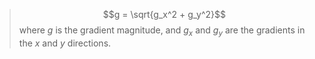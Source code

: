  > $$g = \sqrt{g_x^2 + g_y^2}$$ where $g$ is the gradient magnitude, and $g_x$ and $g_y$ are the gradients in the $x$ and $y$ directions.